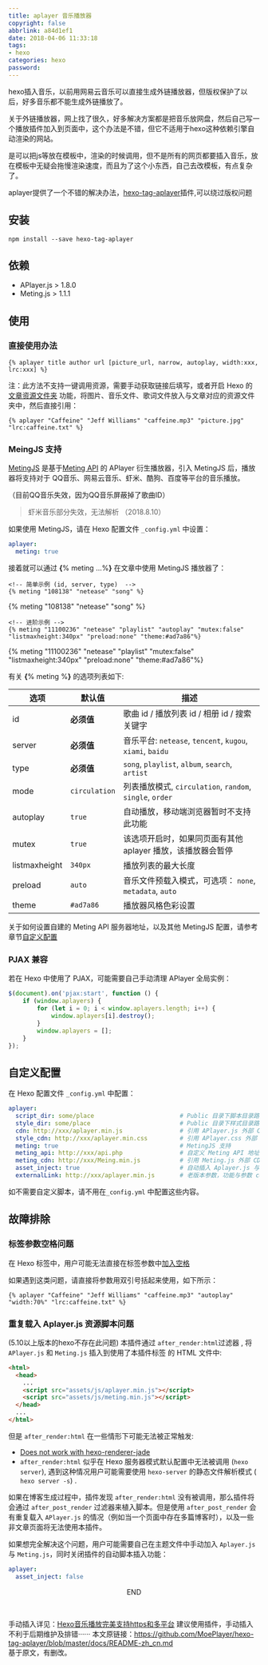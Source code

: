```yaml
---
title: aplayer 音乐播放器
copyright: false
abbrlink: a84d1ef1
date: 2018-04-06 11:33:18
tags:
- hexo
categories: hexo
password:
---
```


hexo插入音乐，以前用网易云音乐可以直接生成外链播放器，但版权保护了以后，好多音乐都不能生成外链播放了。

关于外链播放器，网上找了很久，好多解决方案都是把音乐放网盘，然后自己写一个播放插件加入到页面中，这个办法是不错，但它不适用于hexo这种依赖引擎自动渲染的网站。

是可以把js等放在模板中，渲染的时候调用，但不是所有的网页都要插入音乐，放在模板中无疑会拖慢渲染速度，而且为了这个小东西，自己去改模板，有点复杂了。

aplayer提供了一个不错的解决办法，[hexo-tag-aplayer](https://github.com/MoePlayer/hexo-tag-aplayer)插件,可以绕过版权问题


## 安装

```
npm install --save hexo-tag-aplayer
```

## 依赖

+ APlayer.js > 1.8.0
+ Meting.js > 1.1.1

## 使用

### 直接使用办法

```
{% aplayer title author url [picture_url, narrow, autoplay, width:xxx, lrc:xxx] %}
```

注：此方法不支持一键调用资源，需要手动获取链接后填写，或者开启 Hexo 的 [文章资源文件夹](https://hexo.io/zh-cn/docs/asset-folders.html#%E6%96%87%E7%AB%A0%E8%B5%84%E6%BA%90%E6%96%87%E4%BB%B6%E5%A4%B9) 功能，将图片、音乐文件、歌词文件放入与文章对应的资源文件夹中，然后直接引用：

```
{% aplayer "Caffeine" "Jeff Williams" "caffeine.mp3" "picture.jpg" "lrc:caffeine.txt" %}
```

### MeingJS 支持 

[MetingJS](https://github.com/metowolf/MetingJS) 是基于[Meting API](https://github.com/metowolf/Meting) 的 APlayer 衍生播放器，引入 MetingJS 后，播放器将支持对于 QQ音乐、网易云音乐、虾米、酷狗、百度等平台的音乐播放。

（目前QQ音乐失效，因为QQ音乐屏蔽掉了歌曲ID）
> 虾米音乐部分失效，无法解析 （2018.8.10）

如果使用 MetingJS，请在 Hexo 配置文件 `_config.yml` 中设置：

```yaml
aplayer:
  meting: true
```

接着就可以通过 **{**% meting ...%**}** 在文章中使用 MetingJS 播放器了：

```
<!-- 简单示例 (id, server, type)  -->
{% meting "108138" "netease" "song" %}
```
{% meting "108138" "netease" "song" %}

```
<!-- 进阶示例 -->
{% meting "11100236" "netease" "playlist" "autoplay" "mutex:false" "listmaxheight:340px" "preload:none" "theme:#ad7a86"%}
```

{% meting "11100236" "netease" "playlist"  "mutex:false" "listmaxheight:340px" "preload:none" "theme:#ad7a86"%}

有关  **{**% meting %**}**  的选项列表如下:

| 选项            | 默认值           | 描述                                       |
| ------------- | ------------- | ---------------------------------------- |
| id            | **必须值**       | 歌曲 id / 播放列表 id / 相册 id / 搜索关键字          |
| server        | **必须值**       | 音乐平台: `netease`, `tencent`, `kugou`, `xiami`, `baidu` |
| type          | **必须值**       | `song`, `playlist`, `album`, `search`, `artist` |
| mode          | `circulation` | 列表播放模式, `circulation`, `random`, `single`, `order` |
| autoplay      | `true`        | 自动播放，移动端浏览器暂时不支持此功能                      |
| mutex         | `true`        | 该选项开启时，如果同页面有其他 aplayer 播放，该播放器会暂停       |
| listmaxheight | `340px`       | 播放列表的最大长度                                |
| preload       | `auto`        | 音乐文件预载入模式，可选项： `none`, `metadata`, `auto` |
| theme         | `#ad7a86`     | 播放器风格色彩设置                                |

关于如何设置自建的 Meting API 服务器地址，以及其他 MetingJS 配置，请参考章节[自定义配置](#%E8%87%AA%E5%AE%9A%E4%B9%89%E9%85%8D%E7%BD%AE30-%E6%96%B0%E5%8A%9F%E8%83%BD)

### PJAX 兼容

若在 Hexo 中使用了 PJAX，可能需要自己手动清理 APlayer 全局实例：

```js
$(document).on('pjax:start', function () {
    if (window.aplayers) {
        for (let i = 0; i < window.aplayers.length; i++) {
            window.aplayers[i].destroy();
        }
        window.aplayers = [];
    }
});
```

## 自定义配置

在 Hexo 配置文件  `_config.yml` 中配置：

```yaml
aplayer:
  script_dir: some/place                        # Public 目录下脚本目录路径，默认: 'assets/js'
  style_dir: some/place                         # Public 目录下样式目录路径，默认: 'assets/css'
  cdn: http://xxx/aplayer.min.js                # 引用 APlayer.js 外部 CDN 地址 (默认不开启)
  style_cdn: http://xxx/aplayer.min.css         # 引用 APlayer.css 外部 CDN 地址 (默认不开启)
  meting: true                                  # MetingJS 支持
  meting_api: http://xxx/api.php                # 自定义 Meting API 地址
  meting_cdn: http://xxx/Meing.min.js           # 引用 Meting.js 外部 CDN 地址 (默认不开启)
  asset_inject: true                            # 自动插入 Aplayer.js 与 Meting.js 资源脚本, 默认开启
  externalLink: http://xxx/aplayer.min.js       # 老版本参数，功能与参数 cdn 相同
```
如不需要自定义脚本，请不用在`_config.yml` 中配置这些内容。

## 故障排除

### 标签参数空格问题

在 Hexo 标签中，用户可能无法直接在标签参数中[加入空格](https://github.com/hexojs/hexo/issues/1455)

如果遇到这类问题，请直接将参数用双引号括起来使用，如下所示：

```
{% aplayer "Caffeine" "Jeff Williams" "caffeine.mp3" "autoplay" "width:70%" "lrc:caffeine.txt" %}
```

### 重复载入 Aplayer.js 资源脚本问题
(5.10以上版本的hexo不存在此问题)
本插件通过 `after_render:html`过滤器 , 将 `APlayer.js` 和 `Meting.js` 插入到使用了本插件标签 的 HTML 文件中:

```html
<html>
  <head>
    ...
    <script src="assets/js/aplayer.min.js"></script>
    <script src="assets/js/meting.min.js"></script>
  </head>
  ...
</html>
```

但是 `after_render:html` 在一些情形下可能无法被正常触发:

- [Does not work with hexo-renderer-jade](https://github.com/hexojs/hexo-inject/issues/1)
- `after_render:html` 似乎在 Hexo 服务器模式默认配置中无法被调用 (`hexo server`), 遇到这种情况用户可能需要使用 `hexo-server` 的静态文件解析模式 ( `hexo server -s`) .

如果在博客生成过程中，插件发现 `after_render:html` 没有被调用，那么插件将会通过 `after_post_render` 过滤器来植入脚本。但是使用 `after_post_render` 会有重复载入 `APlayer.js` 的情况（例如当一个页面中存在多篇博客时），以及一些非文章页面将无法使用本插件。

如果想完全解决这个问题，用户可能需要自己在主题文件中手动加入 `Aplayer.js` 与 `Meting.js`，同时关闭插件的自动脚本插入功能：

```yaml
aplayer:
  asset_inject: false
```
<center>END</center>

&emsp;
&emsp;
&emsp;

手动插入详见：[Hexo音乐播放完美支持https和多平台](https://www.tiexo.cn/aplayer/)
建议使用插件，手动插入不利于后期维护及排错······
本文原链接：https://github.com/MoePlayer/hexo-tag-aplayer/blob/master/docs/README-zh_cn.md  
基于原文，有删改。